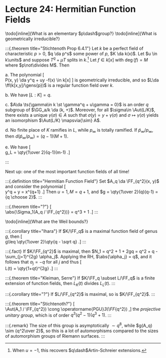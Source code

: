 # Lecture 24: Hermitian Function Fields

\todo[inline]{What is an elementary $p\dash$group?}
\todo[inline]{What is geometrically irreducible?}

:::{.theorem title="Stichtenoth Prop 6.4.1"}
Let $k$ be a perfect field of characteristic $p>0$, $q \da p^s$ some power of $p$, $K \da k(x)$.
Let $u \in k\units$ and suppose $T^q + \mu T$ splits in $k$.[^q_artin]
Let $f\in k[x]$ with $\deg(f) = M$ where $p\not\divides M$.
Then

a. The polynomial 
\[  
P(x, y) \da y^q + uy -f(x) \in k[x]
\]
is geometrically irreducible, and so $L\da \ff(k[x,y]/\gens{p})$ is a regular function field over $k$.

b. We have $[L: K] = q$.

c. $A\da \ts{\gamma\in k \st \gamma^q + u\gamma = 0}$ is an order $q$ subgroup of $\GG_a/k \da (k, +)$.
  Moreover, for all $\sigma\in \Aut(L/K)$, there exists a unique $\gamma(\sigma)\in A$ such that $\sigma(y) = y + \gamma(\sigma)$ and $\sigma \mapsto \gamma(\sigma)$ yields an isomorphism $\Aut(L/K) \mapsvia{\sim} A$.

d. No finite place of $K$ ramifies in $L$, while $p_\infty$ is totally ramified.
If $\tilde p_ \infty / p_ \infty$, then $d(\tilde p_ \infty / p_ \infty) = (q-1)(M+1)$.

e. We have
\[  
g_L = \qty{1\over 2}(q-1)(m-1)
.\]

[^q_artin]: When $u=-1$, this recovers $q\dash$Artin-Schreier extensions.

:::

Next up: one of the most important function fields of all time!

:::{.definition title="Hermitian Function Field"}
Set $A_q \da \FF_{q^2}(x, y)$ and consider the polynomial
\[  
y^q + y = x^{q+1}
.\]
Then $u=1, M = q+1$, and $g = \qty{1\over 2}(q)(q-1) = {q \choose 2}$.
:::

:::{.theorem title="?"}
\[  
\abs{\Sigma_1(A_q / \FF_{q^2})} = q^3 + 1
.\]
:::

\todo[inline]{What are the Weil bounds?}

:::{.corollary title="Ihara"}
If $K/\FF_q$ is a maximal function field of genus $g$, then 
\[  
g\leq \qty{1\over 2}\qty{q - \sqrt q}
.\]
:::

:::{.fact}
If $K/\FF_{q^2}$ is maximal, then $N_1 = q^2 + 1 + 2gq = q^2 + q - \sum_{j=1}^{2g} \alpha_j$.
Applying the RH, $\abs{\alpha_j} = q$, and it follows that $\alpha_j = -q$ for all $j$ and thus
\[  
L(t) = \qty{1+qt}^{2g}
.\]
:::

:::{.theorem title="Kleiman, Serre"}
If $K/\FF_q \subset L/\FF_q$ is a finite extension of function fields, then $L_K(t)$ divides $L_L(t)$.
:::

:::{.corollary title="?"}
If $L/\FF_{q^2}$ is maximal, so is $K/\FF_{q^2}$.
:::

:::{.theorem title="Stichtenoth?"}
\[  
\Aut(A_1 / \FF_{q^2}) \cong \operatorname{PGU}_3(\FF_{q^2})
,\]
the *projective unitary group*, which is of order $q^3(q^2-1)(q^3+1)$.
:::

:::{.remark}
The size of this group is asymptotically $\sim q^8$, while $g(A_q) \sim {q^2\over 2}$, so this is a lot of automorphisms compared to the sizes of automorphism groups of Riemann surfaces.
:::



